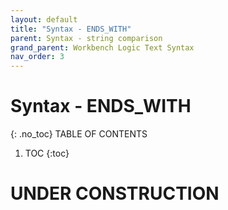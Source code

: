 ```yaml
---
layout: default
title: "Syntax - ENDS_WITH"
parent: Syntax - string comparison
grand_parent: Workbench Logic Text Syntax
nav_order: 3
---
```

# Syntax - ENDS_WITH
{: .no_toc}
TABLE OF CONTENTS 
1. TOC
{:toc}  
 
# UNDER CONSTRUCTION

